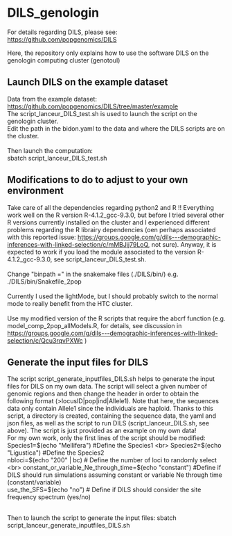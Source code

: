 # DILS_genologin
For details regarding DILS, please see: <br>
https://github.com/popgenomics/DILS<br>

Here, the repository only explains how to use the software DILS on the genologin computing cluster (genotoul)<br>

## Launch DILS on the example dataset
Data from the example dataset: https://github.com/popgenomics/DILS/tree/master/example <br>
The script_lanceur_DILS_test.sh is used to launch the script on the genologin cluster.<br>
Edit the path in the bidon.yaml to the data and where the DILS scripts are on the cluster.<br><br>
Then launch the computation:<br>
sbatch script_lanceur_DILS_test.sh<br>

## Modifications to do to adjust to your own environment
Take care of all the dependencies regarding python2 and R !! Everything work well on the R version R-4.1.2_gcc-9.3.0, but before I tried several other R versions currently installed on the cluster and I experienced different problems regarding the R librairy dependencies (oen perhaps associated with this reported issue: https://groups.google.com/g/dils---demographic-inferences-with-linked-selection/c/mMBJjj79LoQ, not sure). Anyway, it is expected to work if you load the module associated to the version R-4.1.2_gcc-9.3.0, see script_lanceur_DILS_test.sh.<br><br>
Change "binpath =" in the snakemake files (./DILS/bin/) e.g. ./DILS/bin/Snakefile_2pop <br><br>
Currently I used the lightMode, but I should probably switch to the normal mode to really benefit from the HTC cluster.<br><br>
Use my modified version of the R scripts that require the abcrf function (e.g. model_comp_2pop_allModels.R, for details, see discussion in https://groups.google.com/g/dils---demographic-inferences-with-linked-selection/c/Qcu3rqvPXWc )<br>

## Generate the input files for DILS
The script script_generate_inputfiles_DILS.sh helps to generate the input files for DILS on my own data. The script will select a given number of genomic regions and then change the header in order to obtain the following format (>locusID|pop|ind|Allele1). Note that here, the sequences data only contain Allele1 since the individuals are haploid. Thanks to this script, a directory is created, containing the sequence data, the yaml and json files, as well as the script to run DILS (script_lanceur_DILS.sh, see above). The script is just provided as an example on my own data! <br>
For my own work, only the first lines of the script should be modified: <br>
Species1=$(echo "Mellifera") #Define the Species1 <br>
Species2=$(echo "Ligustica") #Define the Species2 <br>
nbloci=$(echo "200" | bc) # Define the number of loci to randomly select <br>
constant_or_variable_Ne_through_time=$(echo "constant") #Define if DILS should run simulations assuming constant or variable Ne through time (constant/variable) <br>
 use_the_SFS=$(echo "no") # Define if DILS should consider the site frequency spectrum (yes/no) <br> <br>

Then to launch the script to generate the input files: sbatch script_lanceur_generate_inputfiles_DILS.sh <br>

